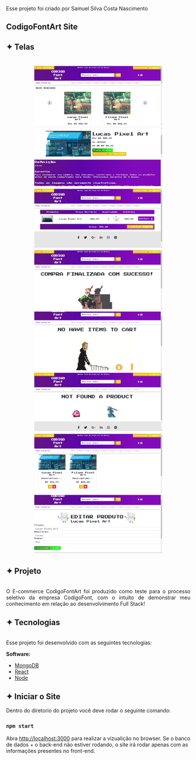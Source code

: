 Esse projeto foi criado por Samuel Silva Costa Nascimento

## CodigoFontArt Site

## ✦ Telas
<h1 align="center">
    <img alt="Telas" title="App" src="img/principal.jpg" width="350px"/>
    <img alt="Telas" title="App" src="img/compra.jpg" width="350px"/>
    <img alt="Telas" title="App" src="img/carrinho.jpg" width="350px"/>
    <img alt="Telas" title="App" src="img/finalizada.jpg" width="350px"/>
    <img alt="Telas" title="App" src="img/noitem.jpg" width="350px"/>
    <img alt="Telas" title="App" src="img/noproduct.jpg" width="350px"/>
    <img alt="Telas" title="App" src="img/editar.jpg" width="350px"/>
    <img alt="Telas" title="App" src="img/editando.jpg" width="350px"/>
</h1>

## ✦ Projeto
<br>
<div style="text-align: justify">
O E-commerce CodigoFontArt foi produzido como teste para o processo seletivo da empresa CodigoFont, com o intuito de demonstrar meu conhecimento em relação ao desenvolvimento Full Stack!
</div>

## ✦ Tecnologias
<br>
<div style="text-align: justify">
Esse projeto foi desenvolvido com as seguintes tecnologias:

**Software:**
- [MongoDB](https://www.mongodb.com/)
- [React](https://pt-br.reactjs.org/)
- [Node](https://nodejs.org/en/)
</div>

## ✦ Iniciar o Site

Dentro do diretorio do projeto você deve rodar o seguinte comando:

### `npm start`

Abra [http://localhost:3000](http://localhost:3000) para realizar a vizualição no browser.
Se o banco de dados + o back-end não estiver rodando, o site irá rodar apenas com as informações presentes no front-end.
